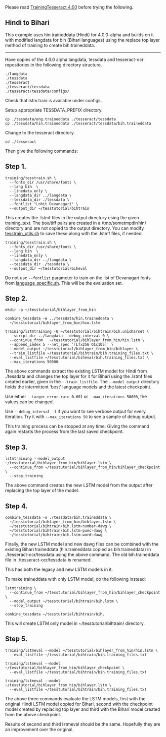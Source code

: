 Please read [TrainingTesseract 4.00](https://github.com/tesseract-ocr/tesseract/wiki/TrainingTesseract-4.00) before trying the following.

Hindi to Bihari
----------

This example uses hin.traineddata (Hindi) for 4.0.0-alpha and builds on it with modified langdata for bih (Bihari languages) using the replace top layer method of training to create bih.traineddata.

---

Have copies of the 4.0.0 alpha langdata, tessdata and tesseract-ocr repositories in the following directory structure.

```
./langdata
./tessdata
./tesseract
./tesseract/tessdata
./tesseract/tessdata/configs/
```
Check that lstm.train is available under configs.

Setup appropriate TESSDATA_PREFIX directory.
```
cp ./tessdata/eng.traineddata ./tesseract/tessdata
cp ./tessdata/hin.traineddata ./tesseract/tessdata/bih.traineddata
```

Change to the tesseract directory.

```
cd ./tesseract
```

Then give the following commands:

Step 1.
-----
```
training/tesstrain.sh \
  --fonts_dir /usr/share/fonts \
  --lang bih  \
  --linedata_only \
  --langdata_dir ../langdata \
  --tessdata_dir ./tessdata \
  --fontlist "Lohit Devanagari" \
  --output_dir ~/tesstutorial/bihtrain
```
This creates the .lstmf files in the output directory using the given training_text. The box/tiff pairs are created in a /tmp/sometmpdir/hin/ directory and are not copied to the output directory. You can modify [tesstrain_utils.sh](https://github.com/tesseract-ocr/tesseract/blob/master/training/tesstrain_utils.sh) to save these along with the .lstmf files, if needed.

```
training/tesstrain.sh \
  --fonts_dir /usr/share/fonts \
  --lang bih  \
  --linedata_only \
  --langdata_dir ../langdata \
  --tessdata_dir ./tessdata \
  --output_dir ~/tesstutorial/biheval
```

Do not use `--fontlist` parameter to train on the list of Devanagari fonts from [language_specific.sh](https://github.com/tesseract-ocr/tesseract/blob/master/training/language-specific.sh). This will be the evaluation set.

Step 2.
-----
```
mkdir -p ~/tesstutorial/bihlayer_from_hin 

combine_tessdata -e ../tessdata/hin.traineddata \
  ~/tesstutorial/bihlayer_from_hin/hin.lstm
  
training/lstmtraining -U ~/tesstutorial/bihtrain/bih.unicharset \
  --script_dir ../langdata --debug_interval 0 \
  --continue_from   ~/tesstutorial/bihlayer_from_hin/hin.lstm \
  --append_index 5 --net_spec '[Lfx256 O1c105]' \
  --model_output ~/tesstutorial/bihlayer_from_hin/bihlayer \
  --train_listfile ~/tesstutorial/bihtrain/bih.training_files.txt \
  --eval_listfile ~/tesstutorial/biheval/bih.training_files.txt \
  --max_iterations 50000
```
The above commands extract the existing LSTM model for Hindi from ./tessdata and changes the top layer for it for Bihari using the .lstmf files created earlier, given in the `--train_listfile`. The `--model_output` directory holds the intermittent 'best' language models and the latest checkpoint.

Use either `--targer_error_rate 0.001` or `--max_iterations 50000`, the values can be changed.

Use `--debug_interval -1` if you want to see verbose output for every iteration. 
Try it with `--max_iterations 50` to see a sample of debug output.

This training process can be stopped at any time. Giving the command again restarts the process from the last saved checkpoint. 

Step 3.
-----
``` 
lstmtraining --model_output ~/tesstutorial/bihlayer_from_hin/bihlayer.lstm \
  --continue_from ~/tesstutorial/bihlayer_from_hin/bihlayer_checkpoint \
  --stop_training
```
The above command creates the new LSTM model from the output after replacing the top layer of the model.

Step 4.
-----
```
combine_tessdata -o ./tessdata/bih.traineddata \
  ~/tesstutorial/bihlayer_from_hin/bihlayer.lstm \
  ~/tesstutorial/bihtrain/bih.lstm-number-dawg \
  ~/tesstutorial/bihtrain/bih.lstm-punc-dawg \
  ~/tesstutorial/bihtrain/bih.lstm-word-dawg 
```  
Finally, the new LSTM model and new dawg files can be combined with the existing Bihari traineddata (hin.traineddata copied as bih.traineddata) in ./tesseract-ocr/tessdata using the above command. The old bih.traineddata file in ./tesseract-ocr/tessdata is renamed.

This has both the legacy and new LSTM models in it.

To make traineddata with only LSTM model, do the following instead:

```
lstmtraining \
  --continue_from ~/tesstutorial/bihlayer_from_hin/bihlayer_checkpoint \
  --model_output ~/tesstutorial/bihtrain/bih.lstm \
  --stop_training

combine_tessdata ~/tesstutorial/bihtrain/bih.
```
This will create LSTM only model in ~/tesstutorial/bihtrain/ directory.

Step 5.
-----

```
training/lstmeval --model ~/tesstutorial/bihlayer_from_hin/hin.lstm \
  --eval_listfile ~/tesstutorial/bihtrain/bih.training_files.txt  
  
training/lstmeval --model ~/tesstutorial/bihlayer_from_hin/bihlayer_checkpoint \
  --eval_listfile ~/tesstutorial/bihtrain/bih.training_files.txt  
  
training/lstmeval --model ~/tesstutorial/bihlayer_from_hin/bihlayer.lstm \
  --eval_listfile ~/tesstutorial/bihtrain/bih.training_files.txt  
``` 

The above three commands evaluate the LSTM models, 
first with the original Hindi LSTM model copied for Bihari, 
second with the checkpoint model created by replacing top layer and 
third with the Bihari model created from the above checkpoint.

Results of second and third lstmeval should be the same. 
Hopefully they are an improvement over the original.

